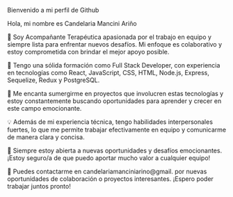 Bienvenido a mi perfil de Github

Hola, mi nombre es Candelaria Mancini Ariño

🌟 Soy  Acompañante Terapéutica apasionada por el trabajo en equipo y siempre lista para enfrentar nuevos desafíos. Mi enfoque es colaborativo y estoy comprometida con brindar el mejor apoyo posible.

👥 Tengo una sólida formación como Full Stack Developer, con experiencia en tecnologías como React, JavaScript, CSS, HTML, Node.js, Express, Sequelize, Redux y PostgreSQL.

🚀 Me encanta sumergirme en proyectos que involucren estas tecnologías y estoy constantemente buscando oportunidades para aprender y crecer en este campo emocionante.

💡 Además de mi experiencia técnica, tengo habilidades interpersonales fuertes, lo que me permite trabajar efectivamente en equipo y comunicarme de manera clara y concisa.

💼 Siempre estoy abierta a nuevas oportunidades y desafíos emocionantes. ¡Estoy seguro/a de que puedo aportar mucho valor a cualquier equipo!

📧 Puedes contactarme en candelariamanciniarino@gmail. por nuevas oportunidades de colaboración o proyectos interesantes. ¡Espero poder trabajar juntos pronto!



